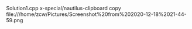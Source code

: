 Solution1.cpp
x-special/nautilus-clipboard
copy
file:///home/zcw/Pictures/Screenshot%20from%202020-12-18%2021-44-59.png


